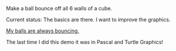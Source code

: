 Make a ball bounce off all 6 walls of a cube.

Current status:
The basics are there.
I want to improve the graphics.

[My balls are always bouncing.](https://www.youtube.com/watch?v=xPlqLHcphyw)

The last time I did this demo it was in Pascal and Turtle Graphics!